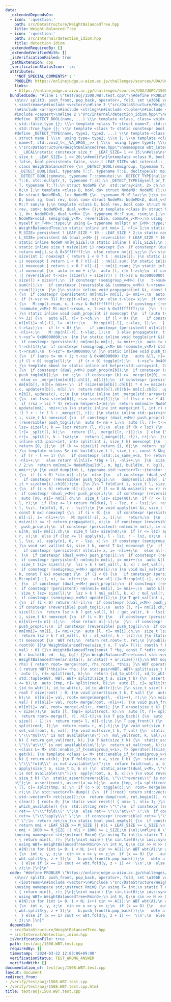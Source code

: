 ```yaml
---
data:
  _extendedDependsOn:
  - icon: ':question:'
    path: src/DataStructure/WeightBalancedTree.hpp
    title: Weight-Balanced-Tree
  - icon: ':question:'
    path: src/Internal/detection_idiom.hpp
    title: detection idiom
  _extendedRequiredBy: []
  _extendedVerifiedWith: []
  _isVerificationFailed: true
  _pathExtension: cpp
  _verificationStatusIcon: ':x:'
  attributes:
    '*NOT_SPECIAL_COMMENTS*': ''
    PROBLEM: https://onlinejudge.u-aizu.ac.jp/challenges/sources/UOA/UAPC/1508
    links:
    - https://onlinejudge.u-aizu.ac.jp/challenges/sources/UOA/UAPC/1508
  bundledCode: "#line 1 \"test/aoj/1508.WBT.test.cpp\"\n#define PROBLEM \"https://onlinejudge.u-aizu.ac.jp/challenges/sources/UOA/UAPC/1508\"\
    \n\n// split3, push_front, pop_back, operator+, fold, set \u306E verify\n\n#include\
    \ <iostream>\n#include <vector>\n#line 3 \"src/DataStructure/WeightBalancedTree.hpp\"\
    \n#include <array>\n#include <string>\n#include <tuple>\n#include <cstddef>\n\
    #include <cassert>\n#line 2 \"src/Internal/detection_idiom.hpp\"\n#include <type_traits>\n\
    #define _DETECT_BOOL(name, ...) \\\n template <class, class= void> struct name:\
    \ std::false_type {}; \\\n template <class T> struct name<T, std::void_t<__VA_ARGS__>>:\
    \ std::true_type {}; \\\n template <class T> static constexpr bool name##_v= name<T>::value\n\
    #define _DETECT_TYPE(name, type1, type2, ...) \\\n template <class T, class= void>\
    \ struct name { \\\n  using type= type2; \\\n }; \\\n template <class T> struct\
    \ name<T, std::void_t<__VA_ARGS__>> { \\\n  using type= type1; \\\n }\n#line 9\
    \ \"src/DataStructure/WeightBalancedTree.hpp\"\nnamespace wbt_internal {\n#ifdef\
    \ __LOCAL\nstatic constexpr size_t __LEAF_SIZE= 1 << 15;\n#else\nstatic constexpr\
    \ size_t __LEAF_SIZE= 1 << 20;\n#endif\n}\ntemplate <class M, bool reversible=\
    \ false, bool persistent= false, size_t LEAF_SIZE= wbt_internal::__LEAF_SIZE>\
    \ class WeightBalancedTree {\n _DETECT_BOOL(semigroup, typename T::T, decltype(&T::op));\n\
    \ _DETECT_BOOL(dual, typename T::T, typename T::E, decltype(&T::mp), decltype(&T::cp));\n\
    \ _DETECT_BOOL(commute, typename T::commute);\n _DETECT_TYPE(nullptr_or_E, typename\
    \ T::E, std::nullptr_t, typename T::E);\n _DETECT_TYPE(myself_or_T, typename T::T,\
    \ T, typename T::T);\n struct NodeMB {\n  std::array<int, 2> ch;\n  size_t sz=\
    \ 0;\n };\n template <class D, bool du> struct NodeMD: NodeMB {};\n template <class\
    \ D> struct NodeMD<D, 1>: NodeMB {\n  typename M::E laz;\n };\n template <class\
    \ D, bool sg, bool rev, bool com> struct NodeMS: NodeMD<D, dual_v<M>> {\n  typename\
    \ M::T sum;\n };\n template <class D, bool rev, bool com> struct NodeMS<D, 0,\
    \ rev, com>: NodeMD<D, dual_v<M>> {};\n template <class D> struct NodeMS<D, 1,\
    \ 1, 0>: NodeMD<D, dual_v<M>> {\n  typename M::T sum, rsum;\n };\n using NodeM=\
    \ NodeMS<void, semigroup_v<M>, reversible, commute_v<M>>;\n using T= typename\
    \ myself_or_T<M>::type;\n using E= typename nullptr_or_E<M>::type;\n using WBT=\
    \ WeightBalancedTree;\n static inline int nmi= 1, nli= 1;\n static constexpr size_t\
    \ M_SIZE= persistent ? LEAF_SIZE * 10 : LEAF_SIZE * 2;\n static constexpr size_t\
    \ L_SIZE= persistent && (dual_v<M> || reversible) ? LEAF_SIZE * 10 : LEAF_SIZE;\n\
    \ static inline NodeM nm[M_SIZE];\n static inline T nl[L_SIZE];\n int root;\n\
    \ static inline size_t msize(int i) noexcept {\n  if constexpr (dual_v<M> || reversible)\
    \ return nm[i].sz & 0x3fffffff;\n  else return nm[i].sz;\n }\n static inline size_t\
    \ size(int i) noexcept { return i < 0 ? 1 : msize(i); }\n static inline T sum(int\
    \ i) noexcept { return i < 0 ? nl[-i] : nm[i].sum; }\n static inline T rsum(int\
    \ i) noexcept { return i < 0 ? nl[-i] : nm[i].rsum; }\n static inline void update(int\
    \ i) noexcept {\n  auto t= nm + i;\n  auto [l, r]= t->ch;\n  if constexpr (dual_v<M>\
    \ || reversible) t->sz= (size(l) + size(r)) | (t->sz & 0xc0000000);\n  else t->sz=\
    \ size(l) + size(r);\n  if constexpr (semigroup_v<M>) {\n   t->sum= M::op(sum(l),\
    \ sum(r));\n   if constexpr (reversible && !commute_v<M>) t->rsum= M::op(rsum(r),\
    \ rsum(l));\n  }\n }\n static inline void propagate(int &i, const E &x) noexcept\
    \ {\n  if constexpr (persistent) nm[nmi]= nm[i], i= nmi++;\n  auto t= nm + i;\n\
    \  if (t->sz >> 31) M::cp(t->laz, x);\n  else t->laz= x;\n  if constexpr (semigroup_v<M>)\
    \ {\n   M::mp(t->sum, x, t->sz & 0x3fffffff);\n   if constexpr (reversible &&\
    \ !commute_v<M>) M::mp(t->rsum, x, t->sz & 0x3fffffff);\n  }\n  t->sz|= 0x80000000;\n\
    \ }\n static inline void push_prop(int i) noexcept {\n  if (auto t= nm + i; t->sz\
    \ >> 31) {\n   auto &[l, r]= t->ch;\n   if (l < 0) {\n    if constexpr (persistent)\
    \ nl[nli]= nl[-l], l= -nli++;\n    M::mp(nl[-l], t->laz, 1);\n   } else propagate(l,\
    \ t->laz);\n   if (r < 0) {\n    if constexpr (persistent) nl[nli]= nl[-r], r=\
    \ -nli++;\n    M::mp(nl[-r], t->laz, 1);\n   } else propagate(r, t->laz);\n  \
    \ t->sz^= 0x80000000;\n  }\n }\n static inline void toggle(int &i) noexcept {\n\
    \  if constexpr (persistent) nm[nmi]= nm[i], i= nmi++;\n  auto t= nm + i;\n  std::swap(t->ch[0],\
    \ t->ch[1]);\n  if constexpr (semigroup_v<M> && !commute_v<M>) std::swap(t->sum,\
    \ t->rsum);\n  t->sz^= 0x40000000;\n }\n static inline void push_tog(int i) noexcept\
    \ {\n  if (auto t= nm + i; t->sz & 0x40000000) {\n   auto &[l, r]= t->ch;\n  \
    \ if (l > 0) toggle(l);\n   if (r > 0) toggle(r);\n   t->sz^= 0x40000000;\n  }\n\
    \ }\n template <bool b> static inline int helper(std::array<int, 2> &m) noexcept\
    \ {\n  if constexpr (dual_v<M>) push_prop(m[b]);\n  if constexpr (reversible)\
    \ push_tog(m[b]);\n  int c;\n  if constexpr (b) c= _merge({m[0], nm[m[1]].ch[0]});\n\
    \  else c= _merge({nm[m[0]].ch[1], m[1]});\n  if constexpr (persistent) nm[nmi]=\
    \ nm[m[b]], m[b]= nmi++;\n  if (size(nm[m[b]].ch[b]) * 4 >= msize(c)) return nm[m[b]].ch[!b]=\
    \ c, update(m[b]), m[b];\n  return nm[m[b]].ch[!b]= nm[c].ch[b], update(nm[c].ch[b]=\
    \ m[b]), update(c), c;\n }\n static inline int _merge(std::array<int, 2> m) noexcept\
    \ {\n  int lsz= size(m[0]), rsz= size(m[1]);\n  if (lsz > rsz * 4) return helper<0>(m);\n\
    \  if (rsz > lsz * 4) return helper<1>(m);\n  return nm[nmi]= NodeM{m[0], m[1]},\
    \ update(nmi), nmi++;\n }\n static inline int merge(int l, int r) noexcept { return\
    \ !l ? r : !r ? l : _merge({l, r}); }\n static inline std::pair<int, int> _split(int\
    \ i, size_t k) noexcept {\n  if constexpr (dual_v<M>) push_prop(i);\n  if constexpr\
    \ (reversible) push_tog(i);\n  auto t= nm + i;\n  auto [l, r]= t->ch;\n  if (size_t\
    \ lsz= size(l); k == lsz) return {l, r};\n  else if (k < lsz) {\n   auto [ll,\
    \ lr]= _split(l, k);\n   return {ll, _merge({lr, r})};\n  } else {\n   auto [rl,\
    \ rr]= _split(r, k - lsz);\n   return {_merge({l, rl}), rr};\n  }\n }\n static\
    \ inline std::pair<int, int> split(int i, size_t k) noexcept {\n  if (k == 0)\
    \ return {0, i};\n  if (k >= size(i)) return {i, 0};\n  return _split(i, k);\n\
    \ }\n template <class S> int build(size_t l, size_t r, const S &bg) noexcept {\n\
    \  if (r - l == 1) {\n   if constexpr (std::is_same_v<S, T>) return nl[nli]= bg,\
    \ -nli++;\n   else return nl[nli]= *(bg + l), -nli++;\n  }\n  size_t m= (l + r)\
    \ / 2;\n  return nm[nmi]= NodeM{build(l, m, bg), build(m, r, bg)}, update(nmi),\
    \ nmi++;\n }\n void dump(int i, typename std::vector<T>::iterator it) noexcept\
    \ {\n  if (i < 0) *it= nl[-i];\n  else {\n   if constexpr (dual_v<M>) push_prop(i);\n\
    \   if constexpr (reversible) push_tog(i);\n   dump(nm[i].ch[0], it), dump(nm[i].ch[1],\
    \ it + size(nm[i].ch[0]));\n  }\n }\n T fold(int i, size_t l, size_t r) noexcept\
    \ {\n  if (i < 0) return nl[-i];\n  if (l <= 0 && msize(i) <= r) return nm[i].sum;\n\
    \  if constexpr (dual_v<M>) push_prop(i);\n  if constexpr (reversible) push_tog(i);\n\
    \  auto [n0, n1]= nm[i].ch;\n  size_t lsz= size(n0);\n  if (r <= lsz) return fold(n0,\
    \ l, r);\n  if (lsz <= l) return fold(n1, l - lsz, r - lsz);\n  return M::op(fold(n0,\
    \ l, lsz), fold(n1, 0, r - lsz));\n }\n void apply(int &i, size_t l, size_t r,\
    \ const E &x) noexcept {\n  if (i < 0) {\n   if constexpr (persistent) nl[nli]=\
    \ nl[-i], i= -nli++;\n   M::mp(nl[-i], x, 1);\n   return;\n  }\n  if (l <= 0 &&\
    \ msize(i) <= r) return propagate(i, x);\n  if constexpr (reversible) push_tog(i);\n\
    \  push_prop(i);\n  if constexpr (persistent) nm[nmi]= nm[i], i= nmi++;\n  auto\
    \ &[n0, n1]= nm[i].ch;\n  size_t lsz= size(n0);\n  if (r <= lsz) apply(n0, l,\
    \ r, x);\n  else if (lsz <= l) apply(n1, l - lsz, r - lsz, x);\n  else apply(n0,\
    \ l, lsz, x), apply(n1, 0, r - lsz, x);\n  if constexpr (semigroup_v<M>) update(i);\n\
    \ }\n void set_val(int &i, size_t k, const T &x) noexcept {\n  if (i < 0) {\n\
    \   if constexpr (persistent) nl[nli]= x, i= -nli++;\n   else nl[-i]= x;\n   return;\n\
    \  }\n  if constexpr (dual_v<M>) push_prop(i);\n  if constexpr (reversible) push_tog(i);\n\
    \  if constexpr (persistent) nm[nmi]= nm[i], i= nmi++;\n  auto &[l, r]= nm[i].ch;\n\
    \  size_t lsz= size(l);\n  lsz > k ? set_val(l, k, x) : set_val(r, k - lsz, x);\n\
    \  if constexpr (semigroup_v<M>) update(i);\n }\n void mul_val(int &i, size_t\
    \ k, const T &x) noexcept {\n  if (i < 0) {\n   if constexpr (persistent) nl[nli]=\
    \ M::op(nl[-i], x), i= -nli++;\n   else nl[-i]= M::op(nl[-i], x);\n   return;\n\
    \  }\n  if constexpr (dual_v<M>) push_prop(i);\n  if constexpr (reversible) push_tog(i);\n\
    \  if constexpr (persistent) nm[nmi]= nm[i], i= nmi++;\n  auto &[l, r]= nm[i].ch;\n\
    \  size_t lsz= size(l);\n  lsz > k ? mul_val(l, k, x) : mul_val(r, k - lsz, x);\n\
    \  if constexpr (semigroup_v<M>) update(i);\n }\n T get_val(int i, size_t k) noexcept\
    \ {\n  if (i < 0) return nl[-i];\n  if constexpr (dual_v<M>) push_prop(i);\n \
    \ if constexpr (reversible) push_tog(i);\n  auto [l, r]= nm[i].ch;\n  size_t lsz=\
    \ size(l);\n  return lsz > k ? get_val(l, k) : get_val(r, k - lsz);\n }\n T &at_val(int\
    \ i, size_t k) noexcept {\n  if (i < 0) {\n   if constexpr (persistent) return\
    \ nl[nli++]= nl[-i];\n   else return nl[-i];\n  }\n  if constexpr (dual_v<M>)\
    \ push_prop(i);\n  if constexpr (reversible) push_tog(i);\n  if constexpr (persistent)\
    \ nm[nmi]= nm[i], i= nmi++;\n  auto [l, r]= nm[i].ch;\n  size_t lsz= size(l);\n\
    \  return lsz > k ? at_val(l, k) : at_val(r, k - lsz);\n }\n static WBT id_to_wbt(int\
    \ t) noexcept {\n  WBT ret;\n  return ret.root= t, ret;\n }\npublic:\n WeightBalancedTree():\
    \ root(0) {}\n WeightBalancedTree(size_t n, T val= T()): root(n ? build(0, n,\
    \ val) : 0) {}\n WeightBalancedTree(const T *bg, const T *ed): root(bg == ed ?\
    \ 0 : build(0, ed - bg, bg)) {}\n WeightBalancedTree(const std::vector<T> &ar):\
    \ WeightBalancedTree(ar.data(), ar.data() + ar.size()){};\n WBT &operator+=(WBT\
    \ rhs) { return root= merge(root, rhs.root), *this; }\n WBT operator+(WBT rhs)\
    \ { return WBT(*this)+= rhs; }\n std::pair<WBT, WBT> split(size_t k) {\n  assert(root);\n\
    \  auto [l, r]= split(root, k);\n  return {id_to_wbt(l), id_to_wbt(r)};\n }\n\
    \ std::tuple<WBT, WBT, WBT> split3(size_t a, size_t b) {\n  assert(root), assert(a\
    \ <= b);\n  auto [tmp, r]= split(root, b);\n  auto [l, c]= split(tmp, a);\n  return\
    \ {id_to_wbt(l), id_to_wbt(c), id_to_wbt(r)};\n }\n size_t size() const { return\
    \ root ? size(root) : 0; }\n void insert(size_t k, T val) {\n  auto [l, r]= split(root,\
    \ k);\n  nl[nli]= val, root= merge(merge(l, -nli++), r);\n }\n void push_back(T\
    \ val) { nl[nli]= val, root= merge(root, -nli++); }\n void push_front(T val) {\
    \ nl[nli]= val, root= merge(-nli++, root); }\n T erase(size_t k) {\n  assert(k\
    \ < size());\n  auto [l, tmp]= split(root, k);\n  auto [t, r]= split(tmp, 1);\n\
    \  return root= merge(l, r), nl[-t];\n }\n T pop_back() {\n  auto [l, t]= split(root,\
    \ size() - 1);\n  return root= l, nl[-t];\n }\n T pop_front() {\n  auto [t, r]=\
    \ split(root, 1);\n  return root= r, nl[-t];\n }\n void set(size_t k, T val) {\
    \ set_val(root, k, val); }\n void mul(size_t k, T val) {\n  static_assert(semigroup_v<M>,\
    \ \"\\\"mul\\\" is not available\\n\");\n  mul_val(root, k, val);\n }\n T get(size_t\
    \ k) { return get_val(root, k); }\n T &at(size_t k) {\n  static_assert(!semigroup_v<M>,\
    \ \"\\\"at\\\" is not available\\n\");\n  return at_val(root, k);\n }\n template\
    \ <class L= M> std::enable_if_t<semigroup_v<L>, T> operator[](size_t k) { return\
    \ get(k); }\n template <class L= M> std::enable_if_t<!semigroup_v<L>, T> &operator[](size_t\
    \ k) { return at(k); }\n T fold(size_t a, size_t b) {\n  static_assert(semigroup_v<M>,\
    \ \"\\\"fold\\\" is not available\\n\");\n  return fold(root, a, b);\n }\n void\
    \ apply(size_t a, size_t b, E x) {\n  static_assert(dual_v<M>, \"\\\"apply\\\"\
    \ is not available\\n\");\n  apply(root, a, b, x);\n }\n void reverse(size_t a,\
    \ size_t b) {\n  static_assert(reversible, \"\\\"reverse\\\" is not available\\\
    n\");\n  assert(root), assert(a <= b);\n  auto [tmp, r]= split(root, b);\n  auto\
    \ [l, c]= split(tmp, a);\n  if (c > 0) toggle(c);\n  root= merge(merge(l, c),\
    \ r);\n }\n std::vector<T> dump() {\n  if (!root) return std::vector<T>();\n \
    \ std::vector<T> ret(size());\n  return dump(root, ret.begin()), ret;\n }\n void\
    \ clear() { root= 0; }\n static void reset() { nmi= 1, nli= 1; }\n static std::string\
    \ which_available() {\n  std::string ret= \"\";\n  if constexpr (semigroup_v<M>)\
    \ ret+= \"\\\"fold\\\" \";\n  else ret+= \"\\\"at\\\" \";\n  if constexpr (dual_v<M>)\
    \ ret+= \"\\\"apply\\\" \";\n  if constexpr (reversible) ret+= \"\\\"reverse\\\
    \" \";\n  return ret;\n }\n static bool pool_empty() {\n  if constexpr (dual_v<M>)\
    \ return nmi + LEAF_SIZE >= M_SIZE || nli + LEAF_SIZE >= L_SIZE;\n  else return\
    \ nmi + 1000 >= M_SIZE || nli + 1000 >= L_SIZE;\n }\n};\n#line 8 \"test/aoj/1508.WBT.test.cpp\"\
    \nusing namespace std;\nstruct RminQ {\n using T= int;\n static T op(T l, T r)\
    \ { return min(l, r); }\n};\nint main() {\n cin.tie(0);\n ios::sync_with_stdio(0);\n\
    \ using WBT= WeightBalancedTree<RminQ>;\n int N, Q;\n cin >> N >> Q;\n vector<int>\
    \ A(N);\n for (int i= 0; i < N; i++) cin >> A[i];\n WBT wbt(A);\n while (Q--)\
    \ {\n  int x, y, z;\n  cin >> x >> y >> z;\n  if (x == 0) {\n   auto [a, b, c]=\
    \ wbt.split3(y, z + 1);\n   b.push_front(b.pop_back());\n   wbt= a + b + c;\n\
    \  } else if (x == 1) cout << wbt.fold(y, z + 1) << '\\n';\n  else wbt.set(y,\
    \ z);\n }\n}\n"
  code: "#define PROBLEM \"https://onlinejudge.u-aizu.ac.jp/challenges/sources/UOA/UAPC/1508\"\
    \n\n// split3, push_front, pop_back, operator+, fold, set \u306E verify\n\n#include\
    \ <iostream>\n#include <vector>\n#include \"src/DataStructure/WeightBalancedTree.hpp\"\
    \nusing namespace std;\nstruct RminQ {\n using T= int;\n static T op(T l, T r)\
    \ { return min(l, r); }\n};\nint main() {\n cin.tie(0);\n ios::sync_with_stdio(0);\n\
    \ using WBT= WeightBalancedTree<RminQ>;\n int N, Q;\n cin >> N >> Q;\n vector<int>\
    \ A(N);\n for (int i= 0; i < N; i++) cin >> A[i];\n WBT wbt(A);\n while (Q--)\
    \ {\n  int x, y, z;\n  cin >> x >> y >> z;\n  if (x == 0) {\n   auto [a, b, c]=\
    \ wbt.split3(y, z + 1);\n   b.push_front(b.pop_back());\n   wbt= a + b + c;\n\
    \  } else if (x == 1) cout << wbt.fold(y, z + 1) << '\\n';\n  else wbt.set(y,\
    \ z);\n }\n}"
  dependsOn:
  - src/DataStructure/WeightBalancedTree.hpp
  - src/Internal/detection_idiom.hpp
  isVerificationFile: true
  path: test/aoj/1508.WBT.test.cpp
  requiredBy: []
  timestamp: '2024-03-22 12:03:06+09:00'
  verificationStatus: TEST_WRONG_ANSWER
  verifiedWith: []
documentation_of: test/aoj/1508.WBT.test.cpp
layout: document
redirect_from:
- /verify/test/aoj/1508.WBT.test.cpp
- /verify/test/aoj/1508.WBT.test.cpp.html
title: test/aoj/1508.WBT.test.cpp
---
```

